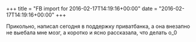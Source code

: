 +++
title = "FB import for 2016-02-17T14:19:16+00:00"
date = "2016-02-17T14:19:16+00:00"
+++

Прикольно, написал сегодня в поддержку приватбанка, а она внезапно не выебала мне мозг, а коротко и ясно рассказала, что делать o_0



